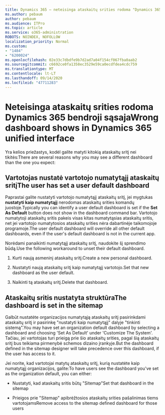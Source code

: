 ```yaml
---
title: Dynamics 365 – neteisinga ataskaitų srities rodoma "Dynamics 365" bendroji sąsaja
ms.author: pebaum
author: pebaum
ms.audience: ITPro
ms.topic: article
ms.service: o365-administration
ROBOTS: NOINDEX, NOFOLLOW
localization_priority: Normal
ms.custom:
- "1484"
- "6200024"
ms.openlocfilehash: 02e33c7dbdfe9b7d2ad7a04f154cf067fba0aab2
ms.sourcegitcommit: c6692ce0fa1358ec3529e59ca0ecdfdea4cdc759
ms.translationtype: MT
ms.contentlocale: lt-LT
ms.lasthandoff: 09/14/2020
ms.locfileid: "47711283"
---
```

# <a name="wrong-dashboard-shows-in-dynamics-365-unified-interface"></a><span data-ttu-id="0bf05-102">Neteisinga ataskaitų srities rodoma Dynamics 365 bendroji sąsaja</span><span class="sxs-lookup"><span data-stu-id="0bf05-102">Wrong dashboard shows in Dynamics 365 unified interface</span></span>

<span data-ttu-id="0bf05-103">Yra kelios priežastys, kodėl galite matyti kitokią ataskaitų sritį nei tikitės:</span><span class="sxs-lookup"><span data-stu-id="0bf05-103">There are several reasons why you may see a different dashboard than the one you expect:</span></span>

## <a name="the-user-has-set-a-user-default-dashboard"></a><span data-ttu-id="0bf05-104">Vartotojas nustatė vartotojo numatytąjį ataskaitų sritį</span><span class="sxs-lookup"><span data-stu-id="0bf05-104">The user has set a user default dashboard</span></span> 

<span data-ttu-id="0bf05-105">Paprastai galite nustatyti vartotojo numatytąjį ataskaitų sritį, jei mygtukas **nustatyti kaip numatytąjį** nerodomas ataskaitų srities komandų juostoje.</span><span class="sxs-lookup"><span data-stu-id="0bf05-105">Typically you can identify a user default dashboard is set if the **Set As Default** button does not show in the dashboard command bar.</span></span> <span data-ttu-id="0bf05-106">Vartotojo numatytoji ataskaitų sritis pakeis visas kitas numatytąsias ataskaitų sritis, net jei vartotojo numatytosios ataskaitų srities nėra dabartinėje taikomojoje programoje.</span><span class="sxs-lookup"><span data-stu-id="0bf05-106">The user default dashboard will override all other default dashboards, even if the user's default dashboard is not in the current app.</span></span>

<span data-ttu-id="0bf05-107">Norėdami panaikinti numatytąjį ataskaitų sritį, naudokite šį sprendimo būdą.</span><span class="sxs-lookup"><span data-stu-id="0bf05-107">Use the following workaround to unset their default dashboard.</span></span>

1. <span data-ttu-id="0bf05-108">Kurti naują asmeninį ataskaitų sritį.</span><span class="sxs-lookup"><span data-stu-id="0bf05-108">Create a new personal dashboard.</span></span>

2. <span data-ttu-id="0bf05-109">Nustatyti naują ataskaitų sritį kaip numatytąjį vartotojo.</span><span class="sxs-lookup"><span data-stu-id="0bf05-109">Set that new dashboard as the user default.</span></span>

3. <span data-ttu-id="0bf05-110">Naikinti tą ataskaitų sritį.</span><span class="sxs-lookup"><span data-stu-id="0bf05-110">Delete that dashboard.</span></span>

## <a name="the-dashboard-is-set-in-the-sitemap"></a><span data-ttu-id="0bf05-111">Ataskaitų sritis nustatyta struktūra</span><span class="sxs-lookup"><span data-stu-id="0bf05-111">The dashboard is set in the sitemap</span></span>

<span data-ttu-id="0bf05-112">Galbūt nustatėte organizacijos numatytąją ataskaitų sritį pasirinkdami ataskaitų sritį ir pasirinkę "nustatyti kaip numatytąjį" dalyje "tinkinti sistemą".</span><span class="sxs-lookup"><span data-stu-id="0bf05-112">You may have set an organization default dashboard by selecting a dashboard and choosing 'Set As Default' under 'Customize The System'.</span></span> <span data-ttu-id="0bf05-113">Tačiau, jei vartotojas turi prieigą prie šio ataskaitų srities, pagal šią ataskaitų sritį bus teikiama pirmenybė schemos dizaino įrankyje.</span><span class="sxs-lookup"><span data-stu-id="0bf05-113">But the dashboard defined in the sitemap designer will take precedence over this dashboard, if the user has access to it.</span></span>

<span data-ttu-id="0bf05-114">Jei norite, kad vartotojai matytų ataskaitų sritį, kurią nustatėte kaip numatytąjį organizacijos, galite:</span><span class="sxs-lookup"><span data-stu-id="0bf05-114">To have users see the dashboard you've set as the organization default, you can either:</span></span>

* <span data-ttu-id="0bf05-115">Nustatyti, kad ataskaitų sritis būtų "Sitemap"</span><span class="sxs-lookup"><span data-stu-id="0bf05-115">Set that dashboard in the sitemap</span></span>

* <span data-ttu-id="0bf05-116">Prieigos prie "Sitemap" apibrėžtosios ataskaitų srities pašalinimas tiems vartotojams</span><span class="sxs-lookup"><span data-stu-id="0bf05-116">Remove access to the sitemap defined dashboard for those users</span></span>
